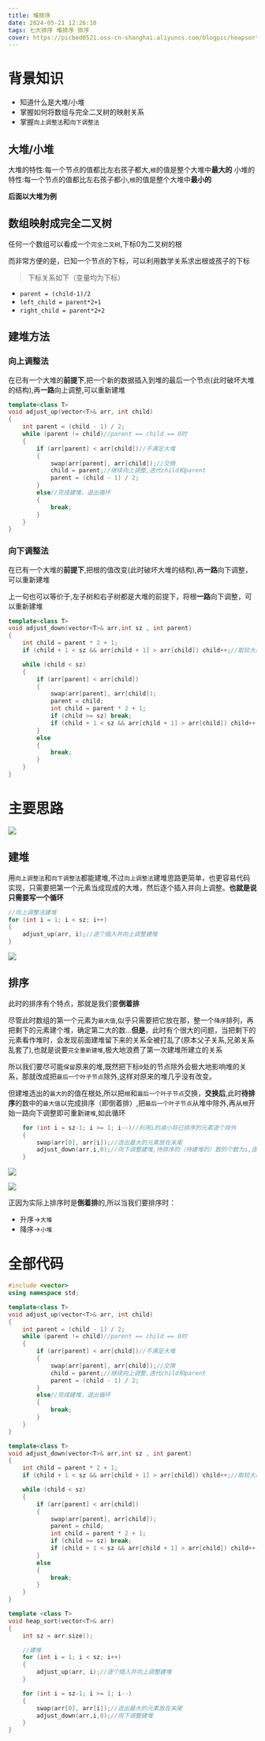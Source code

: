 ```yaml
---
title: 堆排序
date: 2024-05-21 12:26:10
tags: 七大排序 堆排序 排序
cover: https://picbed0521.oss-cn-shanghai.aliyuncs.com/blogpic/heapsort.png
---
```

# 背景知识
- 知道什么是大堆/小堆
- 掌握如何将数组与完全二叉树的映射关系
- 掌握`向上调整法`和`向下调整法`

## 大堆/小堆
大堆的特性:每一个节点的值都比左右孩子都大,`根`的值是整个大堆中**最大的**
小堆的特性:每一个节点的值都比左右孩子都小,`根`的值是整个大堆中**最小的**

**后面以大堆为例**

## 数组映射成完全二叉树
任何一个数组可以看成一个`完全二叉树`,下标0为二叉树的根

而非常方便的是，已知一个节点的下标，可以利用数学关系求出根或孩子的下标

>下标关系如下（变量均为下标）

- `parent = (child-1)/2`
- `left_child = parent*2+1`
- `right_child = parent*2+2`

## 建堆方法
### 向上调整法
在已有一个大堆的**前提下**,把一个新的数据插入到堆的最后一个节点(此时破坏大堆的结构),再**一路**向上调整,可以重新建堆

```C++
template<class T>
void adjust_up(vector<T>& arr, int child)
{
	int parent = (child - 1) / 2;
	while (parent != child)//parent == child == 0时
	{
		if (arr[parent] < arr[child])//不满足大堆
		{
			swap(arr[parent], arr[child]);//交换
			child = parent;//继续向上调整,迭代child和parent
			parent = (child - 1) / 2;
		}
		else//完成建堆，退出循环
		{
			break;
		}
	}
}
```

### 向下调整法
在已有一个大堆的**前提下**,把根的值改变(此时破坏大堆的结构),再**一路**向下调整，可以重新建堆

上一句也可以等价于,左子树和右子树都是大堆的前提下，将根**一路**向下调整，可以重新建堆

```C++
template<class T>
void adjust_down(vector<T>& arr,int sz , int parent)
{
	int child = parent * 2 + 1;
	if (child + 1 < sz && arr[child + 1] > arr[child]) child++;//取较大的孩子

	while (child < sz)
	{
		if (arr[parent] < arr[child])
		{
			swap(arr[parent], arr[child]);
			parent = child;
			int child = parent * 2 + 1;
			if (child >= sz) break;
			if (child + 1 < sz && arr[child + 1] > arr[child]) child++;
		}
		else
		{
			break;
		}
	}
}
```

# 主要思路
![](https://picbed0521.oss-cn-shanghai.aliyuncs.com/blogpic/PixPin_2024-05-21_12-40-09.png)

## 建堆
用`向上调整法`和`向下调整法`都能建堆,不过`向上调整法`建堆思路更简单，也更容易代码实现，只需要把第一个元素当成现成的大堆，然后逐个插入并向上调整。**也就是说只需要写一个循环**
```C++
//向上调整法建堆
for (int i = 1; i < sz; i++)
{
    adjust_up(arr, i);//逐个插入并向上调整建堆
}
```
![](https://picbed0521.oss-cn-shanghai.aliyuncs.com/blogpic/PixPin_2024-05-21_19-45-09.png)

## 排序
此时的排序有个特点，那就是我们要**倒着排**

尽管此时数组的第一个元素为`最大值`,似乎只需要把它放在那，整一个`降序`排列，再把剩下的元素建个堆，确定第二大的数...**但是**，此时有个很大的问题，当把剩下的元素看作堆时，会发现前面建堆留下来的关系全被打乱了(原本父子关系,兄弟关系乱套了),也就是说要`完全重新建堆`,极大地浪费了第一次建堆所建立的关系

所以我们要尽可能`保留`原来的堆,既然把下标`0`处的节点除外会极大地影响堆的关系，那就改成把`最后一个叶子节点`除外,这样对原来的堆几乎没有改变。

但建堆选出的`最大的`的值在根处,所以把`根`和`最后一个叶子节点`交换，**交换后**,此时**待排序**的数中的`最大值`以完成排序（即倒着排）,把`最后一个叶子节点`从堆中除外,再从`根`开始一路向下调整即可重新`建堆`,如此循环

```C++
	for (int i = sz-1; i >= 1; i--)//利用i的减小将已排序的元素逐个除外
	{
		swap(arr[0], arr[i]);//选出最大的元素放在末尾
		adjust_down(arr,i,0);//向下调整建堆,待排序的（待建堆的）数的个数为i,逐个减小
	}
```
![](https://picbed0521.oss-cn-shanghai.aliyuncs.com/blogpic/PixPin_2024-05-21_19-45-22.png)

![](https://picbed0521.oss-cn-shanghai.aliyuncs.com/blogpic/PixPin_2024-05-21_19-47-20.png)

正因为实际上排序时是**倒着排**的,所以当我们要排序时：

- 升序->`大堆`
- 降序->`小堆`



# 全部代码
```C++
#include <vector>
using namespace std;

template<class T>
void adjust_up(vector<T>& arr, int child)
{
	int parent = (child - 1) / 2;
	while (parent != child)//parent == child == 0时
	{
		if (arr[parent] < arr[child])//不满足大堆
		{
			swap(arr[parent], arr[child]);//交换
			child = parent;//继续向上调整,迭代child和parent
			parent = (child - 1) / 2;
		}
		else//完成建堆，退出循环
		{
			break;
		}
	}
}

template<class T>
void adjust_down(vector<T>& arr,int sz , int parent)
{
	int child = parent * 2 + 1;
	if (child + 1 < sz && arr[child + 1] > arr[child]) child++;//取较大的孩子

	while (child < sz)
	{
		if (arr[parent] < arr[child])
		{
			swap(arr[parent], arr[child]);
			parent = child;
			int child = parent * 2 + 1;
			if (child >= sz) break;
			if (child + 1 < sz && arr[child + 1] > arr[child]) child++;
		}
		else
		{
			break;
		}
	}
}

template <class T>
void heap_sort(vector<T>& arr)
{
	int sz = arr.size();

	//建堆
	for (int i = 1; i < sz; i++)
	{
		adjust_up(arr, i);//逐个插入并向上调整建堆
	}

	for (int i = sz-1; i >= 1; i--)
	{
		swap(arr[0], arr[i]);//选出最大的元素放在末尾
		adjust_down(arr,i,0);//向下调整建堆
	}
}
```